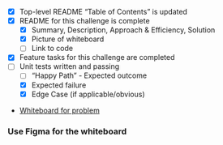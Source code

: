  - [X] Top-level README “Table of Contents” is updated
 - [X] README for this challenge is complete
   - [X] Summary, Description, Approach & Efficiency, Solution
   - [X] Picture of whiteboard
   - [ ] Link to code
 - [X] Feature tasks for this challenge are completed
 - [ ] Unit tests written and passing
   - [ ] “Happy Path” - Expected outcome
   - [X] Expected failure
   - [X] Edge Case (if applicable/obvious)

- [Whiteboard for problem](whiteboard.png)
### Use Figma for the whiteboard
